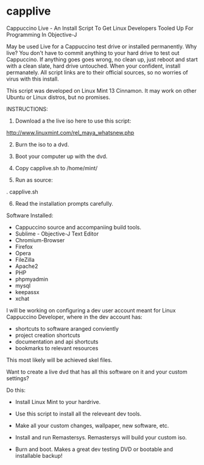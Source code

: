 capplive
========

Cappuccino Live - An Install Script To Get Linux Developers Tooled Up For Programming In Objective-J

May be used Live for a Cappuccino test drive or installed permanently.  Why live?  You don't have to commit anything to your hard drive to test out Cappuccino.  If anything goes goes wrong, no clean up, just reboot and start with a clean slate, hard drive untouched.  When your confident, install permanately.  All script links are to their official sources, so no worries of virus with this install.

This script was developed on Linux Mint 13 Cinnamon.  It may work on other Ubuntu or Linux distros, but no promises.  

INSTRUCTIONS:

1.  Download a the live iso here to use this script:

http://www.linuxmint.com/rel_maya_whatsnew.php

2.  Burn the iso to a dvd.

3.  Boot your computer up with the dvd.

4.  Copy capplive.sh to /home/mint/

5.  Run as source:

. capplive.sh

6.  Read the installation prompts carefully.


Software Installed:

- Cappuccino source and accompaniing build tools.
- Sublime - Objective-J Text Editor
- Chromium-Browser
- Firefox
- Opera
- FileZilla
- Apache2
- PHP
- phpmyadmin
- mysql
- keepassx
- xchat

I will be working on configuring a dev user account meant for Linux Cappuccino Developer, where in the dev account has:
- shortcuts to software aranged conviently
- project creation shortcuts
- documentation and api shortcuts
- bookmarks to relevant resources

This most likely will be achieved skel files.

Want to create a live dvd that has all this software on it and your custom settings?

Do this:

- Install Linux Mint to your hardrive.

- Use this script to install all the releveant dev tools.

- Make all your custom changes, wallpaper, new software, etc.

- Install and run Remastersys. Remastersys will build your custom iso.

- Burn and boot.  Makes a great dev testing DVD or bootable and installable backup!
